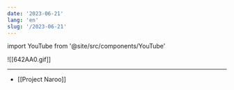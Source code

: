 ```yaml
---
date: '2023-06-21'
lang: 'en'
slug: '/2023-06-21'
---
```


import YouTube from '@site/src/components/YouTube'

<YouTube id="K_5-4R-Vx5w"/>

![[642AA0.gif]]

---

- [[Project Naroo]]
